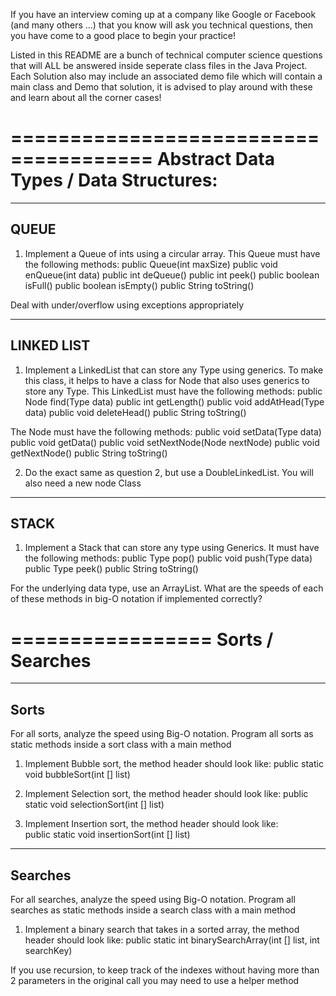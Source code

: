 If you have an interview coming up at a company like Google or Facebook (and many others ...) that you know will ask you technical questions, then you have come to a good place to begin your practice! 

Listed in this README are a bunch of technical computer science questions that will ALL be answered inside seperate class files in the Java Project. Each Solution also may include an associated demo file which will contain a main class 
and Demo that solution, it is advised to play around with these and learn about all the corner cases! 

======================================
Abstract Data Types / Data Structures: 
======================================
-----
QUEUE 
-----
1. Implement a Queue of ints using a circular array. This Queue must have the following methods: 
	public Queue(int maxSize)
	public void enQueue(int data)
	public int deQueue()
	public int peek()
	public boolean isFull()
	public boolean isEmpty()
	public String toString()

Deal with under/overflow using exceptions appropriately

-----------
LINKED LIST
-----------
1. Implement a LinkedList that can store any Type using generics. To make this class, it helps to have a class for Node that also uses generics to store any Type. 
This LinkedList must have the following methods: 
	public Node<Type> find(Type data)
	public int getLength()
	public void addAtHead(Type data)
	public void deleteHead()
	public String toString()

The Node must have the following methods: 
	public void setData(Type data)
	public void getData()
	public void setNextNode(Node<Type> nextNode)
	public void getNextNode()
	public String toString()

2. Do the exact same as question 2, but use a DoubleLinkedList. You will also need a new node Class

-----
STACK
-----
1. Implement a Stack that can store any type using Generics. It must have the following methods: 
	public Type pop()
	public void push(Type data)
	public Type peek()
	public String toString()

For the underlying data type, use an ArrayList. What are the speeds of each of these methods in big-O notation 
if implemented correctly?

=================
Sorts / Searches 
=================
-----
Sorts
-----
For all sorts, analyze the speed using Big-O notation. Program all sorts as static methods inside a sort class with a main method

1. Implement Bubble sort, the method header should look like: 
	public static void bubbleSort(int [] list)

2. Implement Selection sort, the method header should look like: 
	public static void selectionSort(int [] list)

3. Implement Insertion sort, the method header should look like:  
	public static void insertionSort(int [] list)

--------
Searches
--------
For all searches, analyze the speed using Big-O notation. Program all searches as static methods inside a search class with a main method

1. Implement a binary search that takes in a sorted array, the method header should look like:
	public static int binarySearchArray(int [] list, int searchKey)

If you use recursion, to keep track of the indexes without having more than 2 parameters in the original call you may
need to use a helper method